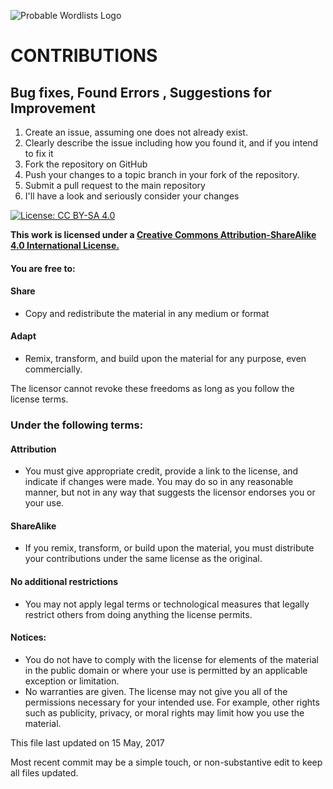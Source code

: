 ![Probable Wordlists Logo](https://raw.githubusercontent.com/berzerk0/Probable-Wordlists/master/ProbableWordlistLogo.png)


# CONTRIBUTIONS

## Bug fixes, Found Errors , Suggestions for Improvement
1. Create an issue, assuming one does not already exist.
2. Clearly describe the issue including how you found it, and if you intend to fix it
3. Fork the repository on GitHub
4. Push your changes to a topic branch in your fork of the repository.
5. Submit a pull request to the main repository
6. I'll have a look and seriously consider your changes


[![License: CC BY-SA 4.0](https://img.shields.io/badge/License-CC%20BY--SA%204.0-lightgrey.svg)](http://creativecommons.org/licenses/by-sa/4.0/)

 __This work is licensed under a [Creative Commons Attribution-ShareAlike 4.0 International License.](https://creativecommons.org/licenses/by-sa/4.0/)__

#### You are free to:

#### Share
+ Copy and redistribute the material in any medium or format

#### Adapt
+ Remix, transform, and build upon the material for any purpose, even commercially.

The licensor cannot revoke these freedoms as long as you follow the license terms.

### Under the following terms:

#### Attribution
+ You must give appropriate credit, provide a link to the license, and indicate if changes were made. You may do so in any reasonable manner, but not in any way that suggests the licensor endorses you or your use.
#### ShareAlike
+ If you remix, transform, or build upon the material, you must distribute your contributions under the same license as the original.
#### No additional restrictions
+ You may not apply legal terms or technological measures that legally restrict others from doing anything the license permits.

#### Notices:
+ You do not have to comply with the license for elements of the material in the public domain or where your use is permitted by an applicable exception or limitation.
+ No warranties are given. The license may not give you all of the permissions necessary for your intended use. For example, other rights such as publicity, privacy, or moral rights may limit how you use the material.




This file last updated on 15 May, 2017

Most recent commit may be a simple touch, or non-substantive edit to keep all files updated.
